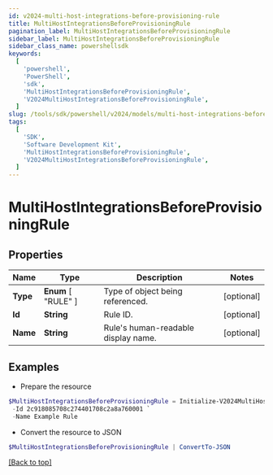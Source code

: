 ```yaml
---
id: v2024-multi-host-integrations-before-provisioning-rule
title: MultiHostIntegrationsBeforeProvisioningRule
pagination_label: MultiHostIntegrationsBeforeProvisioningRule
sidebar_label: MultiHostIntegrationsBeforeProvisioningRule
sidebar_class_name: powershellsdk
keywords:
  [
    'powershell',
    'PowerShell',
    'sdk',
    'MultiHostIntegrationsBeforeProvisioningRule',
    'V2024MultiHostIntegrationsBeforeProvisioningRule',
  ]
slug: /tools/sdk/powershell/v2024/models/multi-host-integrations-before-provisioning-rule
tags:
  [
    'SDK',
    'Software Development Kit',
    'MultiHostIntegrationsBeforeProvisioningRule',
    'V2024MultiHostIntegrationsBeforeProvisioningRule',
  ]
---
```


# MultiHostIntegrationsBeforeProvisioningRule

## Properties

| Name | Type | Description | Notes |
| --- | --- | --- | --- |
| **Type** | **Enum** [ "RULE" ] | Type of object being referenced. | [optional] |
| **Id** | **String** | Rule ID. | [optional] |
| **Name** | **String** | Rule's human-readable display name. | [optional] |

## Examples

- Prepare the resource

```powershell
$MultiHostIntegrationsBeforeProvisioningRule = Initialize-V2024MultiHostIntegrationsBeforeProvisioningRule  -Type RULE `
 -Id 2c918085708c274401708c2a8a760001 `
 -Name Example Rule
```

- Convert the resource to JSON

```powershell
$MultiHostIntegrationsBeforeProvisioningRule | ConvertTo-JSON
```

[[Back to top]](#)

